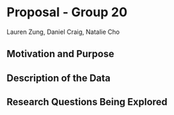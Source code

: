 # Proposal - Group 20
Lauren Zung, Daniel Craig, Natalie Cho

## Motivation and Purpose



## Description of the Data



## Research Questions Being Explored